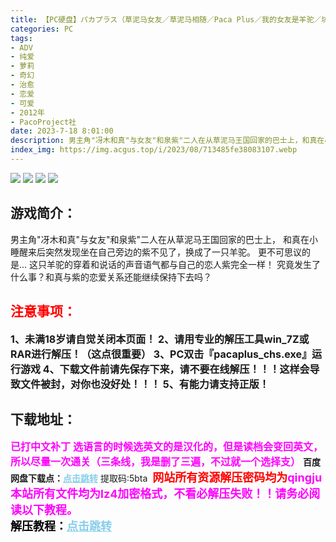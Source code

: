 ```yaml
---
title: 【PC硬盘】パカプラス（草泥马女友／草泥马相随／Paca Plus／我的女友是羊驼／坑娘爱相随／我的女友是草泥马）
categories: PC
tags:
- ADV
- 纯爱
- 萝莉
- 奇幻
- 治愈
- 恋爱
- 可爱
- 2012年
- PacoProject社
date: 2023-7-18 8:01:00
description: 男主角"冴木和真"与女友"和泉紫"二人在从草泥马王国回家的巴士上，和真在小睡醒来后突然发现坐在自己旁边的紫不见了，换成了一只羊驼。更不可思议的是...这只羊驼的穿着和说话的声音语气都与自己的恋人紫完全一样！究竟发生了什么事？和真与紫的恋爱关系还能继续保持下去吗？
index_img: https://img.acgus.top/i/2023/08/713485fe38083107.webp
---
```

![](https://img.acgus.top/i/2023/08/713485fe38083107.webp)
![](https://img.acgus.top/i/2023/07/dbb1e4b66d213919.webp)
![](https://img.acgus.top/i/2023/08/5596fd496a083706.webp)
![](https://img.acgus.top/i/2023/08/d2b0ac98d0083706.webp)
## 游戏简介：
男主角"冴木和真"与女友"和泉紫"二人在从草泥马王国回家的巴士上，
和真在小睡醒来后突然发现坐在自己旁边的紫不见了，换成了一只羊驼。
更不可思议的是...
这只羊驼的穿着和说话的声音语气都与自己的恋人紫完全一样！
究竟发生了什么事？和真与紫的恋爱关系还能继续保持下去吗？
<br>




## <font color=#FF0000 >注意事项：</font>
<font size=3><b>1、未满18岁请自觉关闭本页面！
2、请用专业的解压工具win_7Z或RAR进行解压！（这点很重要）
3、PC双击『pacaplus_chs.exe』运行游戏
4、下载文件前请先保存下来，请不要在线解压！！！这样会导致文件被封，对你也没好处！！！
5、有能力请支持正版！</b></font>

## 下载地址：
<font color=#FF00FF size=3><b>已打中文补丁</b></font>
<font color=#FF00FF size=3>**选语言的时候选英文的是汉化的，但是读档会变回英文，所以尽量一次通关（三条线，我是删了三遍，不过就一个选择支）**</font>
<b>百度网盘下载点：</b><a href="https://pan.baidu.com/s/1PA8P2lUvKV1ifdeU9Y0PlQ?pwd=5bta" style="color: #87CEEB;"><b>点击跳转</b></a> 提取码:5bta
<a style="padding: 0" href="https://post.qingju.org/AD/"><img style="max-width:100%" src="https://img.acgus.top/i/2024/07/478f689b8021d8d499ab43d21acf137a.gif" alt=""></a>
<b><font color=#FF0000 size=4>网站所有资源解压密码均为</b></font><b><font color=#FF00FF size=4>qingju</font><font color=#FF0000 ></font></b><br><b><font color=#FF00FF size=4>本站所有文件均为lz4加密格式，不看必解压失败！！请务必阅读以下教程。</b></font><br><b><font color=#000 size=4>解压教程：</b><a href="https://post.qingju.org/tutorial/000/" style="color: #87CEEB;"><b>点击跳转</b></a>
